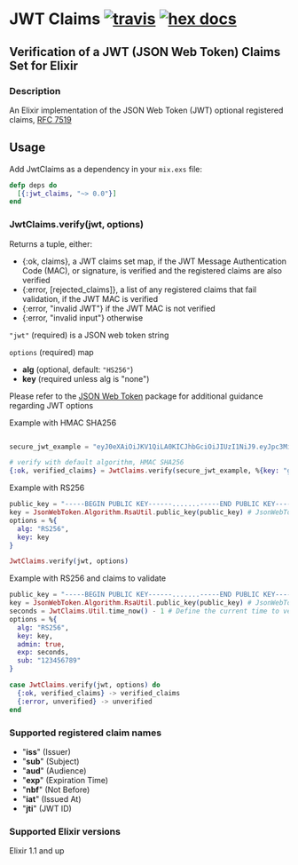 # JWT Claims [![travis][ci_img]][travis] [![hex docs][hd_img]][hex_docs]

## Verification of a JWT (JSON Web Token) Claims Set for Elixir

### Description

An Elixir implementation of the JSON Web Token (JWT) optional registered claims, [RFC 7519][rfc7519]

## Usage

Add JwtClaims as a dependency in your `mix.exs` file:

```elixir
defp deps do
  [{:jwt_claims, "~> 0.0"}]
end
```

### JwtClaims.verify(jwt, options)

Returns a tuple, either:
* \{:ok, claims\}, a JWT claims set map, if the JWT Message Authentication Code (MAC), or signature, is verified and the registered claims are also verified
* \{:error, [rejected_claims]\}, a list of any registered claims that fail validation, if the JWT MAC is verified
* \{:error, "invalid JWT"\} if the JWT MAC is not verified
* \{:error, "invalid input"\} otherwise

`"jwt"` (required) is a JSON web token string

`options` (required) map

* **alg** (optional, default: `"HS256"`)
* **key** (required unless alg is "none")

Please refer to the [JSON Web Token][json_web_token] package for additional guidance regarding JWT options

Example with HMAC SHA256

```elixir

secure_jwt_example = "eyJ0eXAiOiJKV1QiLA0KICJhbGciOiJIUzI1NiJ9.eyJpc3MiOiJqb2UiLA0KICJleHAiOjEzMDA4MTkzODAsDQogImh0dHA6Ly9leGFt.cGxlLmNvbS9pc19yb290Ijp0cnVlfQ.dBjftJeZ4CVP-mB92K27uhbUJU1p1r_wW1gFWFOEjXk"

# verify with default algorithm, HMAC SHA256
{:ok, verified_claims} = JwtClaims.verify(secure_jwt_example, %{key: "gZH75aKtMN3Yj0iPS4hcgUuTwjAzZr9C"})

```

Example with RS256

```elixir
public_key = "-----BEGIN PUBLIC KEY------.......-----END PUBLIC KEY-----"
key = JsonWebToken.Algorithm.RsaUtil.public_key(public_key) # JsonWebToken and JwtClaims require that a key is generated as such. Otherwise we get an error.
options = %{
  alg: "RS256",
  key: key
}

JwtClaims.verify(jwt, options)

```

Example with RS256 and claims to validate
```elixir
public_key = "-----BEGIN PUBLIC KEY------.......-----END PUBLIC KEY-----"
key = JsonWebToken.Algorithm.RsaUtil.public_key(public_key) # JsonWebToken and JwtClaims require that a key is generate>
seconds = JwtClaims.Util.time_now() - 1 # Define the current time to verify if website is not expired.
options = %{
  alg: "RS256",
  key: key,
  admin: true,
  exp: seconds,
  sub: "123456789"
}

case JwtClaims.verify(jwt, options) do
  {:ok, verified_claims} -> verified_claims
  {:error, unverified} -> unverified
end


```

### Supported registered claim names
* "**iss**" (Issuer)
* "**sub**" (Subject)
* "**aud**" (Audience)
* "**exp**" (Expiration Time)
* "**nbf**" (Not Before)
* "**iat**" (Issued At)
* "**jti**" (JWT ID)

### Supported Elixir versions
Elixir 1.1 and up

[rfc7519]: http://tools.ietf.org/html/rfc7519
[json_web_token]: https://github.com/garyf/json_web_token_ex

[travis]: https://travis-ci.org/garyf/jwt_claims_ex
[ci_img]: https://travis-ci.org/garyf/jwt_claims_ex.svg?branch=master
[hex_docs]: http://hexdocs.pm/jwt_claims
[hd_img]: http://img.shields.io/badge/docs-hexpm-blue.svg

